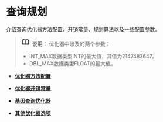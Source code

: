 # 查询规划<a name="ZH-CN_TOPIC_0242371505"></a>

介绍查询优化器方法配置、开销常量、规划算法以及一些配置参数。

>![](public_sys-resources/icon-note.png) **说明：**
>优化器中涉及的两个参数：
>-   INT\_MAX数据类型INT的最大值，其值为2147483647。
>-   DBL\_MAX数据类型FLOAT的最大值。

-   **[优化器方法配置](优化器方法配置.md)**

-   **[优化器开销常量](优化器开销常量.md)**

-   **[基因查询优化器](基因查询优化器.md)**

-   **[其他优化器选项](其他优化器选项.md)**
